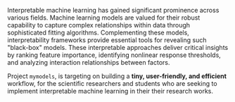 Interpretable machine learning has gained significant prominence across various fields. Machine learning models are valued for their robust capability to capture complex relationships within data through sophisticated fitting algorithms. Complementing these models, interpretability frameworks provide essential tools for revealing such "black-box" models. These interpretable approaches deliver critical insights by ranking feature importance, identifying nonlinear response thresholds, and analyzing interaction relationships between factors. 

Project `mymodels`, is targeting on building a **tiny, user-friendly, and efficient** workflow, for the scientific researchers and students who are seeking to implement interpretable machine learning in their their research works.